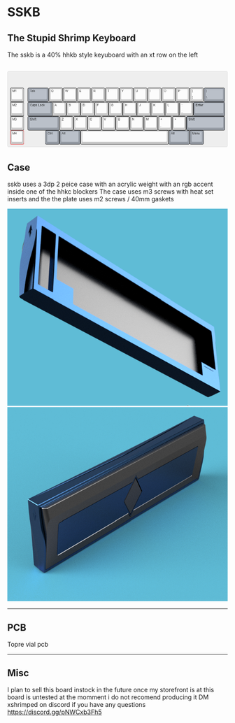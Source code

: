 # SSKB
## The Stupid Shrimp Keyboard 



The sskb is a 40% hhkb style keyuboard with an xt row on the left 

![alt text](https://github.com/ShrimpedKeyboard/SSKB/blob/main/Kle/sskb.png?raw=true)
 --- 

## Case

sskb uses a 3dp 2 peice case with an acrylic weight with an rgb accent inside one of the hhkc blockers 
The case uses m3 screws with heat set inserts and the the plate uses m2 screws / 40mm gaskets

![alt text](https://github.com/ShrimpedKeyboard/SSKB/blob/main/Pics/Case%201.png?raw=true)
![alt text](https://github.com/ShrimpedKeyboard/SSKB/blob/main/Pics/Case%202.png?raw=true)

 --- 

## PCB

Topre vial pcb 

 --- 

## Misc
I plan to sell this board instock in the future once my storefront is at 
this board is untested at the momment i do not recomend producing it 
DM xshrimped on discord if you have any questions
https://discord.gg/pNWCxb3Fh5

